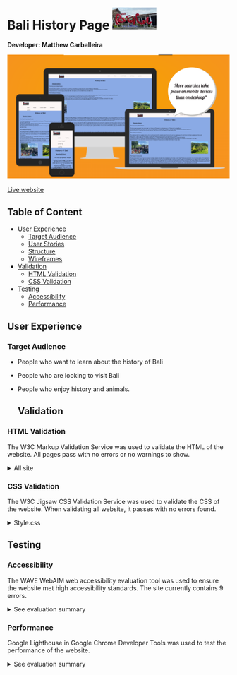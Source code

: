# Bali History Page <img src="assets/png/Bali.PNG" style="width: 100px;height:50px;">


**Developer: Matthew Carballeira**

![Mockup image](docs/ami-responsivedesign-hb.JPG)

[Live website](https://tillymc5.github.io/Bali-History-Page/)

## Table of Content

- [User Experience](#user-experience)
    - [Target Audience](#target-audience)
    - [User Stories](#user-stories)
  - [Structure](#structure)
  - [Wireframes](#wireframes)
- [Validation](#validation)
    - [HTML Validation](#html-validation)
    - [CSS Validation](#css-validation)
- [Testing](#testing)
    - [Accessibility](#accessibility)
    - [Performance](#performance)


## User Experience

### Target Audience

- People who want to learn about the history of Bali
- People who are looking to visit Bali
- People who enjoy history and animals. 

  ## Validation

### HTML Validation

The W3C Markup Validation Service was used to validate the HTML of the website. All pages pass with no errors or no warnings to show.
<details><summary>All site</summary>
<img src="docs/Validation/validation-html-site.jpg">
</details>

### CSS Validation

The W3C Jigsaw CSS Validation Service was used to validate the CSS of the website.
When validating all website, it passes with no errors found.

<details><summary>Style.css</summary>
<img src="docs/Validation/validation-css-style.jpg">
</details>

## Testing

### Accessibility

The WAVE WebAIM web accessibility evaluation tool was used to ensure the website met high accessibility standards. The site currently contains 9 errors.

<details><summary>See evaluation summary</summary><img src="docs/Validation/validation-accessibility-all-site.jpg">
</details>

### Performance

Google Lighthouse in Google Chrome Developer Tools was used to test the performance of the website.
<details><summary>See evaluation summary</summary><img src="docs/Validation/validation-lighthouse-performance.JPG">
</details>
